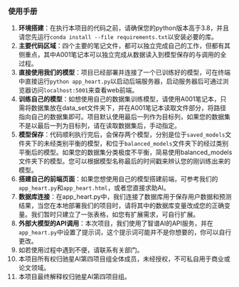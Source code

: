 ### 使用手册

1. **环境搭建**：在执行本项目的代码之前，请确保您的python版本高于3.8，并且请您先运行`conda install --file requirements.txt`以安装必要的库。
2. **主要代码区域**：四个主要的笔记文件，都可以独立完成自己的工作，但都有其侧重点，其中A001笔记本可以独立完成从数据读入到模型保存的与调用的全过程。
3. **直接使用我们的模型**：项目已经部署并连接了一个已训练好的模型，可在终端中直接运行`python app_heart.py`以启动后端服务器，启动服务器后可通过浏览器访问`localhost:5001`来查看web前端。
4. **训练自己的模型**：如想使用自己的数据集训练模型，请使用A001笔记本，只需将数据集放在data_set文件夹下，并在A001笔记本读取文件部分，将路径指向自己的数据集即可。项目默认使用最后一列作为目标列，如果您的数据集不是以最后一列为目标列，请在读取数据集后，手动指定。
5. **模型保存**：代码顺利执行完后，会保存两个模型，分别是位于`saved_models`文件夹下的未经类别平衡的模型，和位于`balanced_models`文件夹下的经过类别平衡后的模型。如果您的数据集分类极度不平衡，简易使用balanced_models文件夹下的模型。您可以根据模型名称最后的时间戳来辨认您的刚训练出来的模型。
6. **搭建自己的前端页面**：如果您想使用自己的模型搭建前端，可参考我们的`app_heart.py`和`app_heart.html`，或者您直接求助AI。
7. **数据库连接**：在app_heart.py中，我们连接了数据库用于保存用户数据和预测结果，当您在本地部署我们的项目时，请将其中的数据库变量改成您的正确变量。我们暂时只建立了一张表格，如您有扩展需求，可自行扩展。
8. **外部大模型的API调用**：本次项目，我们使用了智谱AI的API服务，并在`app_heart.py`中设置了提示词，这个提示词可能并不是你想要的，你可以自行更改。
9. 如若使用过程中遇到不便，请联系有关部门。
10. 本项目所有权归驰星AI第四项目组全体成员，未经授权，不可私自用于商业或论文领域。
11. 本项目最终解释权归驰星AI第四项目组。